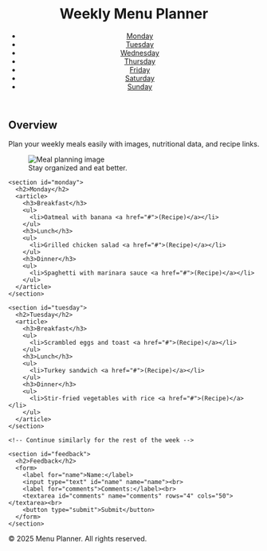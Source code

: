 <!DOCTYPE html>
<html lang="en">
<head>
  <meta charset="UTF-8">
  <title>Menu Planner</title>
  <meta name="viewport" content="width=device-width, initial-scale=1.0">
  <link rel="stylesheet" href="style.css">
</head>
<body>
  <header>
    <h1>Weekly Menu Planner</h1>
    <nav>
      <ul>
        <li><a href="#monday">Monday</a></li>
        <li><a href="#tuesday">Tuesday</a></li>
        <li><a href="#wednesday">Wednesday</a></li>
        <li><a href="#thursday">Thursday</a></li>
        <li><a href="#friday">Friday</a></li>
        <li><a href="#saturday">Saturday</a></li>
        <li><a href="#sunday">Sunday</a></li>
      </ul>
    </nav>
  </header>

  <main>
    <section>
      <h2>Overview</h2>
      <p>Plan your weekly meals easily with images, nutritional data, and recipe links.</p>
      <figure>
        <img src="https://via.placeholder.com/300x200" alt="Meal planning image">
        <figcaption>Stay organized and eat better.</figcaption>
      </figure>
    </section>

    <section id="monday">
      <h2>Monday</h2>
      <article>
        <h3>Breakfast</h3>
        <ul>
          <li>Oatmeal with banana <a href="#">(Recipe)</a></li>
        </ul>
        <h3>Lunch</h3>
        <ul>
          <li>Grilled chicken salad <a href="#">(Recipe)</a></li>
        </ul>
        <h3>Dinner</h3>
        <ul>
          <li>Spaghetti with marinara sauce <a href="#">(Recipe)</a></li>
        </ul>
      </article>
    </section>

    <section id="tuesday">
      <h2>Tuesday</h2>
      <article>
        <h3>Breakfast</h3>
        <ul>
          <li>Scrambled eggs and toast <a href="#">(Recipe)</a></li>
        </ul>
        <h3>Lunch</h3>
        <ul>
          <li>Turkey sandwich <a href="#">(Recipe)</a></li>
        </ul>
        <h3>Dinner</h3>
        <ul>
          <li>Stir-fried vegetables with rice <a href="#">(Recipe)</a></li>
        </ul>
      </article>
    </section>

    <!-- Continue similarly for the rest of the week -->

    <section id="feedback">
      <h2>Feedback</h2>
      <form>
        <label for="name">Name:</label>
        <input type="text" id="name" name="name"><br>
        <label for="comments">Comments:</label><br>
        <textarea id="comments" name="comments" rows="4" cols="50"></textarea><br>
        <button type="submit">Submit</button>
      </form>
    </section>
  </main>

  <footer>
    <p>&copy; 2025 Menu Planner. All rights reserved.</p>
  </footer>
</body>
</html>
